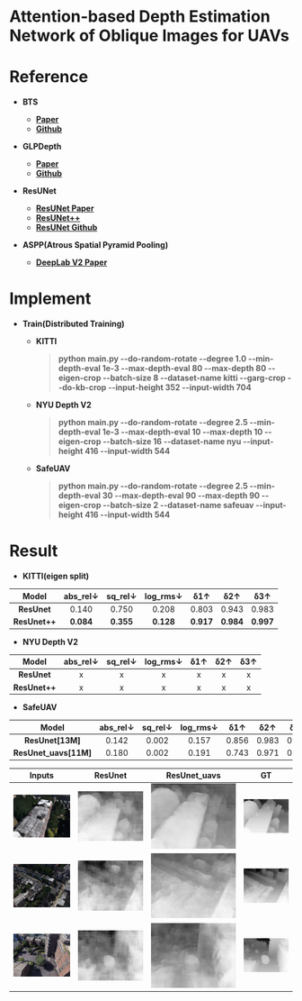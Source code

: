 # Attention-based Depth Estimation Network of Oblique Images for UAVs

# Reference
- **BTS**
    - **[Paper](https://arxiv.org/abs/1907.10326)**
    - **[Github](https://github.com/cleinc/bts/tree/master/pytorch)**


- **GLPDepth**
  - **[Paper](https://arxiv.org/abs/2201.07436)**
  - **[Github](https://github.com/vinvino02/GLPDepth)**


- **ResUNet**
    - **[ResUNet Paper](https://arxiv.org/abs/1711.10684)**
    - **[ResUNet++](https://arxiv.org/abs/1911.07067)**
    - **[ResUNet Github](https://github.com/rishikksh20/ResUnet/tree/01566c9ca77184ec7ecbd21ddb0681b5941e63f4)**


- **ASPP(Atrous Spatial Pyramid Pooling)**
    - **[DeepLab V2 Paper](https://arxiv.org/abs/1606.00915)**

# Implement

- **Train(Distributed Training)**
  - **KITTI**
    > **python main.py --do-random-rotate --degree 1.0 --min-depth-eval 1e-3 --max-depth-eval 80 --max-depth 80 --eigen-crop --batch-size 8 --dataset-name kitti --garg-crop --do-kb-crop
    --input-height 352 --input-width 704**
    
  - **NYU Depth V2**
    > **python main.py --do-random-rotate --degree 2.5 --min-depth-eval 1e-3 --max-depth-eval 10 --max-depth 10 --eigen-crop --batch-size 16 --dataset-name nyu 
    --input-height 416 --input-width 544**
    
  - **SafeUAV**
    > **python main.py --do-random-rotate --degree 2.5 --min-depth-eval 30 --max-depth-eval 90 --max-depth 90 --eigen-crop --batch-size 2 --dataset-name safeuav 
    --input-height 416 --input-width 544**


# Result

- **KITTI(eigen split)**

|     Model     | abs_rel&downarrow; | sq_rel&downarrow; | log_rms&downarrow; | &delta;1&uparrow; | &delta;2&uparrow; | &delta;3&uparrow; |
|:-------------:|:------------------:|:-----------------:|:------------------:|:-----------------:|:-----------------:|:-----------------:|
|  **ResUnet**  |       0.140        |       0.750       |       0.208        |       0.803       |       0.943       |       0.983       |
| **ResUnet++** |     **0.084**      |     **0.355**     |     **0.128**      |     **0.917**     |     **0.984**     |     **0.997**     |


- **NYU Depth V2**

|     Model     | abs_rel&downarrow; | sq_rel&downarrow; | log_rms&downarrow; | &delta;1&uparrow; | &delta;2&uparrow; | &delta;3&uparrow; |
|:-------------:|:------------------:|:-----------------:|:------------------:|:-----------------:|:-----------------:|:-----------------:|
|  **ResUnet**  |         x          |         x         |         x          |         x         |         x         |         x         |
| **ResUnet++** |         x          |         x         |         x          |         x         |         x         |         x         |


- **SafeUAV**

|         Model         | abs_rel&downarrow; |  sq_rel&downarrow;   | log_rms&downarrow; | &delta;1&uparrow; | &delta;2&uparrow; | &delta;3&uparrow; |
|:---------------------:|:------------------:|:--------------------:|:------------------:|:-----------------:|:-----------------:|:-----------------:|
|   **ResUnet[13M]**    |       0.142        |        0.002         |       0.157        |       0.856       |       0.983       |       0.994       |
| **ResUnet_uavs[11M]** |       0.180        |        0.002         |       0.191        |       0.743       |       0.971       |       0.993       |

|         **Inputs**         |          **ResUnet**           |          **ResUnet_uavs**           |          **GT**           | 
|:--------------------------:|:------------------------------:|:-----------------------------------:|:-------------------------:|
| ![1](./outputs/rgb/7.png)  | ![1](./outputs/resunet/7.png)  | ![1](./outputs/resunet_uavs/7.png)  | ![1](./outputs/gt/7.png)  |
| ![1](./outputs/rgb/8.png)  | ![1](./outputs/resunet/8.png)  | ![1](./outputs/resunet_uavs/8.png)  | ![1](./outputs/gt/8.png)  |
| ![1](./outputs/rgb/39.png) | ![1](./outputs/resunet/39.png) | ![1](./outputs/resunet_uavs/39.png) | ![1](./outputs/gt/39.png) |
